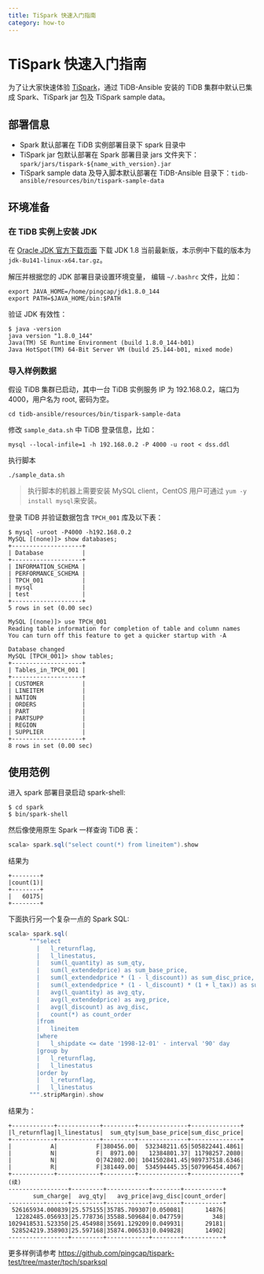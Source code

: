 ```yaml
---
title: TiSpark 快速入门指南
category: how-to
---
```


# TiSpark 快速入门指南

为了让大家快速体验 [TiSpark](/reference/tispark.md)，通过 TiDB-Ansible 安装的 TiDB 集群中默认已集成 Spark、TiSpark jar 包及 TiSpark sample data。

## 部署信息

- Spark 默认部署在 TiDB 实例部署目录下 spark 目录中
- TiSpark jar 包默认部署在 Spark 部署目录 jars 文件夹下：`spark/jars/tispark-${name_with_version}.jar`
- TiSpark sample data 及导入脚本默认部署在 TiDB-Ansible 目录下：`tidb-ansible/resources/bin/tispark-sample-data`

## 环境准备

### 在 TiDB 实例上安装 JDK

在 [Oracle JDK 官方下载页面](http://www.oracle.com/technetwork/java/javase/downloads/java-archive-javase8-2177648.html) 下载 JDK 1.8 当前最新版，本示例中下载的版本为 `jdk-8u141-linux-x64.tar.gz`。

解压并根据您的 JDK 部署目录设置环境变量， 编辑 `~/.bashrc` 文件，比如：

```bashrc
export JAVA_HOME=/home/pingcap/jdk1.8.0_144
export PATH=$JAVA_HOME/bin:$PATH
```

验证 JDK 有效性：

    $ java -version
    java version "1.8.0_144"
    Java(TM) SE Runtime Environment (build 1.8.0_144-b01)
    Java HotSpot(TM) 64-Bit Server VM (build 25.144-b01, mixed mode)
    

### 导入样例数据

假设 TiDB 集群已启动，其中一台 TiDB 实例服务 IP 为 192.168.0.2，端口为 4000，用户名为 root, 密码为空。

    cd tidb-ansible/resources/bin/tispark-sample-data
    

修改 `sample_data.sh` 中 TiDB 登录信息，比如：

    mysql --local-infile=1 -h 192.168.0.2 -P 4000 -u root < dss.ddl
    

执行脚本

    ./sample_data.sh
    

> 执行脚本的机器上需要安装 MySQL client，CentOS 用户可通过 `yum -y install mysql`来安装。

登录 TiDB 并验证数据包含 `TPCH_001` 库及以下表：

    $ mysql -uroot -P4000 -h192.168.0.2
    MySQL [(none)]> show databases;
    +--------------------+
    | Database           |
    +--------------------+
    | INFORMATION_SCHEMA |
    | PERFORMANCE_SCHEMA |
    | TPCH_001           |
    | mysql              |
    | test               |
    +--------------------+
    5 rows in set (0.00 sec)
    
    MySQL [(none)]> use TPCH_001
    Reading table information for completion of table and column names
    You can turn off this feature to get a quicker startup with -A
    
    Database changed
    MySQL [TPCH_001]> show tables;
    +--------------------+
    | Tables_in_TPCH_001 |
    +--------------------+
    | CUSTOMER           |
    | LINEITEM           |
    | NATION             |
    | ORDERS             |
    | PART               |
    | PARTSUPP           |
    | REGION             |
    | SUPPLIER           |
    +--------------------+
    8 rows in set (0.00 sec)
    

## 使用范例

进入 spark 部署目录启动 spark-shell:

    $ cd spark
    $ bin/spark-shell
    

然后像使用原生 Spark 一样查询 TiDB 表：

```scala
scala> spark.sql("select count(*) from lineitem").show
```

结果为

    +--------+
    |count(1)|
    +--------+
    |   60175|
    +--------+
    

下面执行另一个复杂一点的 Spark SQL:

```scala
scala> spark.sql(
      """select
        |   l_returnflag,
        |   l_linestatus,
        |   sum(l_quantity) as sum_qty,
        |   sum(l_extendedprice) as sum_base_price,
        |   sum(l_extendedprice * (1 - l_discount)) as sum_disc_price,
        |   sum(l_extendedprice * (1 - l_discount) * (1 + l_tax)) as sum_charge,
        |   avg(l_quantity) as avg_qty,
        |   avg(l_extendedprice) as avg_price,
        |   avg(l_discount) as avg_disc,
        |   count(*) as count_order
        |from
        |   lineitem
        |where
        |   l_shipdate <= date '1998-12-01' - interval '90' day
        |group by
        |   l_returnflag,
        |   l_linestatus
        |order by
        |   l_returnflag,
        |   l_linestatus
      """.stripMargin).show
```

结果为：

    +------------+------------+---------+--------------+--------------+
    |l_returnflag|l_linestatus|  sum_qty|sum_base_price|sum_disc_price|
    +------------+------------+---------+--------------+--------------+
    |           A|           F|380456.00|  532348211.65|505822441.4861|
    |           N|           F|  8971.00|   12384801.37| 11798257.2080|
    |           N|           O|742802.00| 1041502841.45|989737518.6346|
    |           R|           F|381449.00|  534594445.35|507996454.4067|
    +------------+------------+---------+--------------+--------------+
    (续)
    -----------------+---------+------------+--------+-----------+
           sum_charge|  avg_qty|   avg_price|avg_disc|count_order|
    -----------------+---------+------------+--------+-----------+
     526165934.000839|25.575155|35785.709307|0.050081|      14876|
      12282485.056933|25.778736|35588.509684|0.047759|        348|
    1029418531.523350|25.454988|35691.129209|0.049931|      29181|
     528524219.358903|25.597168|35874.006533|0.049828|      14902|
    -----------------+---------+------------+--------+-----------+
    

更多样例请参考 <https://github.com/pingcap/tispark-test/tree/master/tpch/sparksql>